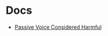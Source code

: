 # Docs

- [Passive Voice Considered Harmful](https://refactoringenglish.com/chapters/passive-voice-considered-harmful/)
